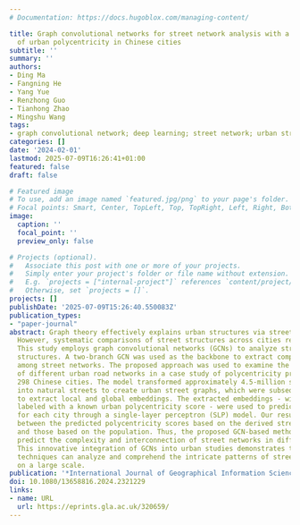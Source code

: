 ```yaml
---
# Documentation: https://docs.hugoblox.com/managing-content/

title: Graph convolutional networks for street network analysis with a case study
  of urban polycentricity in Chinese cities
subtitle: ''
summary: ''
authors:
- Ding Ma
- Fangning He
- Yang Yue
- Renzhong Guo
- Tianhong Zhao
- Mingshu Wang
tags:
- graph convolutional network; deep learning; street network; urban structure.
categories: []
date: '2024-02-01'
lastmod: 2025-07-09T16:26:41+01:00
featured: false
draft: false

# Featured image
# To use, add an image named `featured.jpg/png` to your page's folder.
# Focal points: Smart, Center, TopLeft, Top, TopRight, Left, Right, BottomLeft, Bottom, BottomRight.
image:
  caption: ''
  focal_point: ''
  preview_only: false

# Projects (optional).
#   Associate this post with one or more of your projects.
#   Simply enter your project's folder or file name without extension.
#   E.g. `projects = ["internal-project"]` references `content/project/deep-learning/index.md`.
#   Otherwise, set `projects = []`.
projects: []
publishDate: '2025-07-09T15:26:40.550083Z'
publication_types:
- "paper-journal"
abstract: Graph theory effectively explains urban structures via street-street connectivity.
  However, systematic comparisons of street structures across cities remain challenging.
  This study employs graph convolutional networks (GCNs) to analyze street network
  structures. A two-branch GCN was used as the backbone to extract comparable features
  among street networks. The proposed approach was used to examine the structures
  of different urban road networks in a case study of polycentricity prediction across
  298 Chinese cities. The model transformed approximately 4.5-million street segments
  into natural streets to create urban street graphs, which were subsequently analyzed
  to extract local and global embeddings. The extracted embeddings - with a portion
  labeled with a known urban polycentricity score - were used to predict the score
  for each city through a single-layer perceptron (SLP) model. Our results show consistency
  between the predicted polycentricity scores based on the derived street embeddings
  and those based on the population. Thus, the proposed GCN-based method can effectively
  predict the complexity and interconnection of street networks in different cities.
  This innovative integration of GCNs into urban studies demonstrates that deep learning
  techniques can analyze and comprehend the intricate patterns of street networks
  on a large scale.
publication: '*International Journal of Geographical Information Science*'
doi: 10.1080/13658816.2024.2321229
links:
- name: URL
  url: https://eprints.gla.ac.uk/320659/
---
```

